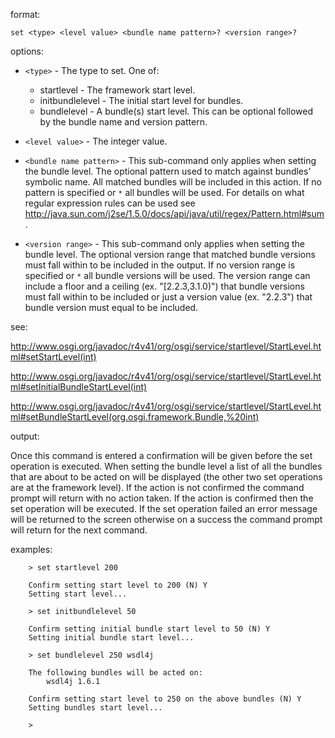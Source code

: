 format:

`set <type> <level value> <bundle name pattern>? <version range>?`

options:

  * `<type>` - The type to set. One of:
    * startlevel - The framework start level.
    * initbundlelevel - The initial start level for bundles.
    * bundlelevel - A bundle(s) start level. This can be optional followed by the bundle name and version pattern.

  * `<level value>` - The integer value.

  * `<bundle name pattern>` - This sub-command only applies when setting the bundle level. The optional pattern used to match against bundles' symbolic name. All matched bundles will be included in this action. If no pattern is specified or `*` all bundles will be used. For details on what regular expression rules can be used see http://java.sun.com/j2se/1.5.0/docs/api/java/util/regex/Pattern.html#sum.

  * `<version range>` - This sub-command only applies when setting the bundle level. The optional version range that matched bundle versions must fall within to be included in the output. If no version range is specified or `*` all bundle versions will be used. The version range can include a floor and a ceiling (ex. "[2.2.3,3.1.0)") that bundle versions must fall within to be included or just a version value (ex. "2.2.3") that bundle version must equal to be included.

see:

http://www.osgi.org/javadoc/r4v41/org/osgi/service/startlevel/StartLevel.html#setStartLevel(int)

http://www.osgi.org/javadoc/r4v41/org/osgi/service/startlevel/StartLevel.html#setInitialBundleStartLevel(int)

http://www.osgi.org/javadoc/r4v41/org/osgi/service/startlevel/StartLevel.html#setBundleStartLevel(org.osgi.framework.Bundle,%20int)

output:

Once this command is entered a confirmation will be given before the set operation is executed. When setting the bundle level a list of all the bundles that are about to be acted on will be displayed (the other two set operations are at the framework level). If the action is not confirmed the command prompt will return with no action taken. If the action is confirmed then the set operation will be executed. If the set operation failed an error message will be returned to the screen otherwise on a success the command prompt will return for the next command.

examples:
```
    > set startlevel 200     
    
    Confirm setting start level to 200 (N) Y
    Setting start level...
    
    > set initbundlelevel 50
    
    Confirm setting initial bundle start level to 50 (N) Y
    Setting initial bundle start level...

    > set bundlelevel 250 wsdl4j 
    
    The following bundles will be acted on:
        wsdl4j 1.6.1
    
    Confirm setting start level to 250 on the above bundles (N) Y
    Setting bundles start level...

    >
```